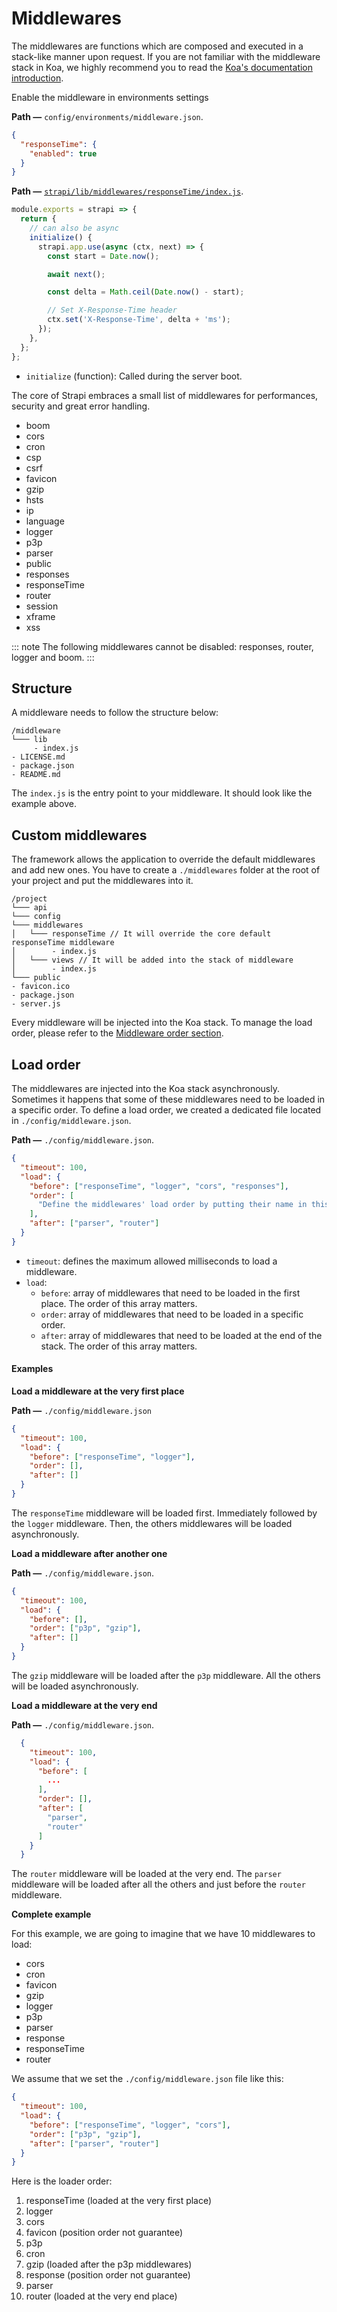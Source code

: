 # Middlewares

The middlewares are functions which are composed and executed in a stack-like manner upon request. If you are not familiar with the middleware stack in Koa, we highly recommend you to read the [Koa's documentation introduction](http://koajs.com/#introduction).

Enable the middleware in environments settings

**Path —** `config/environments/middleware.json`.

```json
{
  "responseTime": {
    "enabled": true
  }
}
```

**Path —** [`strapi/lib/middlewares/responseTime/index.js`](https://github.com/strapi/strapi/blob/master/packages/strapi/lib/middlewares/responseTime/index.js).

```js
module.exports = strapi => {
  return {
    // can also be async
    initialize() {
      strapi.app.use(async (ctx, next) => {
        const start = Date.now();

        await next();

        const delta = Math.ceil(Date.now() - start);

        // Set X-Response-Time header
        ctx.set('X-Response-Time', delta + 'ms');
      });
    },
  };
};
```

- `initialize` (function): Called during the server boot.

The core of Strapi embraces a small list of middlewares for performances, security and great error handling.

- boom
- cors
- cron
- csp
- csrf
- favicon
- gzip
- hsts
- ip
- language
- logger
- p3p
- parser
- public
- responses
- responseTime
- router
- session
- xframe
- xss

::: note
The following middlewares cannot be disabled: responses, router, logger and boom.
:::

## Structure

A middleware needs to follow the structure below:

```
/middleware
└─── lib
     - index.js
- LICENSE.md
- package.json
- README.md
```

The `index.js` is the entry point to your middleware. It should look like the example above.

## Custom middlewares

The framework allows the application to override the default middlewares and add new ones. You have to create a `./middlewares` folder at the root of your project and put the middlewares into it.

```
/project
└─── api
└─── config
└─── middlewares
│   └─── responseTime // It will override the core default responseTime middleware
│        - index.js
│   └─── views // It will be added into the stack of middleware
│        - index.js
└─── public
- favicon.ico
- package.json
- server.js
```

Every middleware will be injected into the Koa stack. To manage the load order, please refer to the [Middleware order section](#load-order).

## Load order

The middlewares are injected into the Koa stack asynchronously. Sometimes it happens that some of these middlewares need to be loaded in a specific order. To define a load order, we created a dedicated file located in `./config/middleware.json`.

**Path —** `./config/middleware.json`.

```json
{
  "timeout": 100,
  "load": {
    "before": ["responseTime", "logger", "cors", "responses"],
    "order": [
      "Define the middlewares' load order by putting their name in this array in the right order"
    ],
    "after": ["parser", "router"]
  }
}
```

- `timeout`: defines the maximum allowed milliseconds to load a middleware.
- `load`:
  - `before`: array of middlewares that need to be loaded in the first place. The order of this array matters.
  - `order`: array of middlewares that need to be loaded in a specific order.
  - `after`: array of middlewares that need to be loaded at the end of the stack. The order of this array matters.

#### Examples

**Load a middleware at the very first place**

**Path —** `./config/middleware.json`

```json
{
  "timeout": 100,
  "load": {
    "before": ["responseTime", "logger"],
    "order": [],
    "after": []
  }
}
```

The `responseTime` middleware will be loaded first. Immediately followed by the `logger` middleware. Then, the others middlewares will be loaded asynchronously.

**Load a middleware after another one**

**Path —** `./config/middleware.json`.

```json
{
  "timeout": 100,
  "load": {
    "before": [],
    "order": ["p3p", "gzip"],
    "after": []
  }
}
```

The `gzip` middleware will be loaded after the `p3p` middleware. All the others will be loaded asynchronously.

**Load a middleware at the very end**

**Path —** `./config/middleware.json`.

```json
  {
    "timeout": 100,
    "load": {
      "before": [
        ...
      ],
      "order": [],
      "after": [
        "parser",
        "router"
      ]
    }
  }
```

The `router` middleware will be loaded at the very end. The `parser` middleware will be loaded after all the others and just before the `router` middleware.

**Complete example**

For this example, we are going to imagine that we have 10 middlewares to load:

- cors
- cron
- favicon
- gzip
- logger
- p3p
- parser
- response
- responseTime
- router

We assume that we set the `./config/middleware.json` file like this:

```json
{
  "timeout": 100,
  "load": {
    "before": ["responseTime", "logger", "cors"],
    "order": ["p3p", "gzip"],
    "after": ["parser", "router"]
  }
}
```

Here is the loader order:

1. responseTime (loaded at the very first place)
2. logger
3. cors
4. favicon (position order not guarantee)
5. p3p
6. cron
7. gzip (loaded after the p3p middlewares)
8. response (position order not guarantee)
9. parser
10. router (loaded at the very end place)
